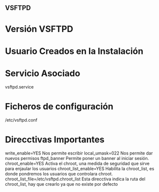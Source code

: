 ## VSFTPD

# Versión VSFTPD

# Usuario Creados en la Instalación

# Servicio Asociado

vsftpd.service

# Ficheros de configuración

/etc/vsftpd.conf

# Direcctivas Importantes

write_enable=YES Nos permite escribir
local_umask=022 Nos permite dar nuevos permisos
ftpd_banner Permite poner un banner al iniciar sesión.
chroot_enable=YES Activa el chroot, una medida de seguridad que sirve para enjaular los usuarios
chroot_list_enable=YES Habilita la chroot_list, es donde pondremos los usuarios que controlara chroot.
chroot_list_file=/etc/vsftpd.chroot_list Esta direcctiva indica la ruta del chroot_list, hay que crearlo ya que no existe por defecto
